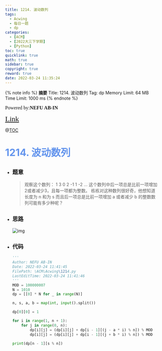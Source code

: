 ```yaml
---
title: 1214. 波动数列
tags:
  - Acwing
  - 每日一题
  - dp
categories:
  - [ACM]
  - [2022大三下学期]
  - [Python]
toc: true
quicklink: true
math: true
sidebar: true
copyright: true
reward: true
date: 2022-03-24 11:35:24
---
```



{% note info %}
**摘要**
Title: 1214. 波动数列
Tag: dp
Memory Limit: 64 MB
Time Limit: 1000 ms
{% endnote %}
<!-- more -->

<font size=3 face=楷体>Powered by:**NEFU AB-IN**</font>

<font color=#FFA500 size=5 face=楷体>[Link](https://www.acwing.com/problem/content/1216/)</font>

@[TOC](文章目录)

# <font color=#6495ED size=6>1214. 波动数列</font>

* ## <font size=4 face=粗体>题意</font>

  >观察这个数列：
  >1 3 0 2 -1 1 -2 …
  >这个数列中后一项总是比前一项增加2或者减少3，且每一项都为整数。
  >栋栋对这种数列很好奇，他想知道长度为 n 和为 s 而且后一项总是比前一项增加 a 或者减少 b 的整数数列可能有多少种呢？

* ## <font size=4 face=粗体>思路</font>

  ![img](https://oss.ab-in.cn/Pictures/1214.png)

* ## <font size=4 face=粗体>代码</font>

  ```python
  '''
  Author: NEFU AB-IN
  Date: 2022-03-24 11:41:45
  FilePath: \ACM\Acwing\1214.py
  LastEditTime: 2022-03-24 11:41:46
  '''
  MOD = 100000007
  N = 1010
  dp = [[0] * N for _ in range(N)]

  n, s, a, b = map(int, input().split())

  dp[0][0] = 1

  for i in range(1, n + 1):
      for j in range(0, n):
          dp[i][j] = (dp[i][j] + dp[i - 1][(j - a * i) % n]) % MOD
          dp[i][j] = (dp[i][j] + dp[i - 1][(j + b * i) % n]) % MOD

  print(dp[n - 1][s % n])
  ```